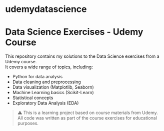 # udemydatascience
# Data Science Exercises - Udemy Course

This repository contains my solutions to the Data Science exercises from a Udemy course.  
It covers a wide range of topics, including:

- Python for data analysis
- Data cleaning and preprocessing
- Data visualization (Matplotlib, Seaborn)
- Machine Learning basics (Scikit-Learn)
- Statistical concepts
- Exploratory Data Analysis (EDA)

> ⚠️ This is a learning project based on course materials from Udemy.  
All code was written as part of the course exercises for educational purposes.
